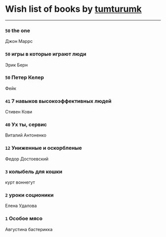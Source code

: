 # Wish list of books by [tumturumk](http://vk.com/id135685382)
---

### `50` the one
Джон Маррс

### `50` игры в которые играют люди
Эрик Берн

### `50` Петер Келер
Фейк

### `41` 7 навыков высокоэффективных людей
Стивен Кови

### `40` Ух ты, сервис
Виталий Антоненко

### `12` Униженные и оскорбленые
Федор Достоевский

### `3` колыбель для кошки
курт воннегут

### `2` уроки соционики
Елена Удалова

### `1` Особое мясо
Августина бастерикка

